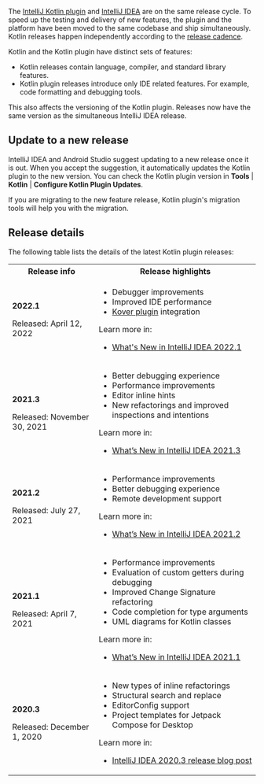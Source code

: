 [//]: # (title: Kotlin plugin releases)

The [IntelliJ Kotlin plugin](https://plugins.jetbrains.com/plugin/6954-kotlin) and [IntelliJ IDEA](https://www.jetbrains.com/idea/) are on the same release cycle.
To speed up the testing and delivery of new features, the plugin and the platform have been moved to the same codebase and ship simultaneously.
Kotlin releases happen independently according to the [release cadence](https://blog.jetbrains.com/kotlin/2020/10/new-release-cadence-for-kotlin-and-the-intellij-kotlin-plugin/).

Kotlin and the Kotlin plugin have distinct sets of features:
* Kotlin releases contain language, compiler, and standard library features.
* Kotlin plugin releases introduce only IDE related features. For example, code formatting and debugging tools.

This also affects the versioning of the Kotlin plugin. Releases now have the same version as the simultaneous IntelliJ IDEA release.

## Update to a new release

IntelliJ IDEA and Android Studio suggest updating to a new release once it is out. When you accept the suggestion,
it automatically updates the Kotlin plugin to the new version. You can check the Kotlin plugin version in **Tools** | **Kotlin** 
| **Configure Kotlin Plugin Updates**.

If you are migrating to the new feature release, Kotlin plugin's migration tools will help you with the migration.

## Release details

The following table lists the details of the latest Kotlin plugin releases: 

<table>
<tr>
<th>Release info</th>
<th>Release highlights</th>
</tr>
<tr>
<td>

**2022.1**

Released: April 12, 2022

</td>
<td>

* Debugger improvements
* Improved IDE performance
* [Kover plugin](https://github.com/Kotlin/kotlinx-kover) integration

Learn more in:
* [What's New in IntelliJ IDEA 2022.1](https://www.jetbrains.com/idea/whatsnew/2022-1/)

</td>
</tr>
<tr>
<td>

**2021.3**

Released: November 30, 2021

</td>
<td>

* Better debugging experience
* Performance improvements
* Editor inline hints
* New refactorings and improved inspections and intentions

Learn more in:
* [What’s New in IntelliJ IDEA 2021.3](https://www.jetbrains.com/idea/whatsnew/2021-3/)

</td>
</tr>
<tr>
<td>

**2021.2**

Released: July 27, 2021

</td>
<td>

* Performance improvements
* Better debugging experience
* Remote development support

Learn more in:
* [What’s New in IntelliJ IDEA 2021.2](https://www.jetbrains.com/idea/whatsnew/2021-2/)

</td>
</tr>
<tr>
<td>

**2021.1**

Released: April 7, 2021

</td>
<td>

* Performance improvements
* Evaluation of custom getters during debugging
* Improved Change Signature refactoring
* Code completion for type arguments
* UML diagrams for Kotlin classes

Learn more in:
* [What’s New in IntelliJ IDEA 2021.1](https://www.jetbrains.com/idea/whatsnew/2021-1/)

</td>
</tr>
<tr>
<td>
    
**2020.3**

Released: December 1, 2020

</td>
<td>

* New types of inline refactorings
* Structural search and replace
* EditorConfig support
* Project templates for Jetpack Compose for Desktop

Learn more in:
* [IntelliJ IDEA 2020.3 release blog post](https://blog.jetbrains.com/idea/2020/12/intellij-idea-2020-3/)

</td>
</tr>
</table>
